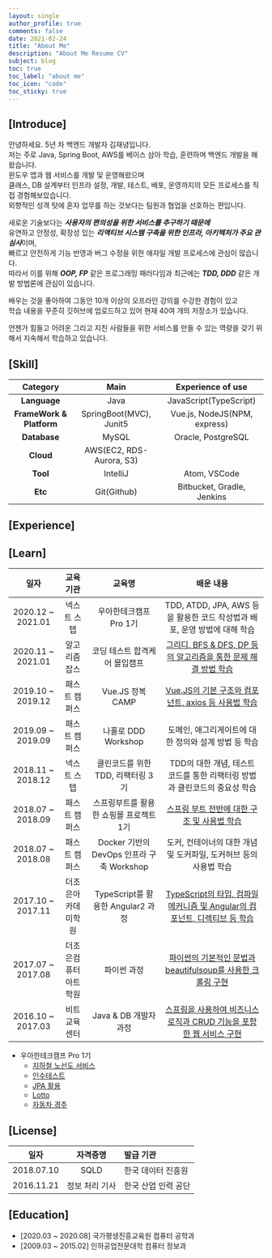 ```yaml
---
layout: single
author_profile: true
comments: false
date: 2021-02-24
title: "About Me"
description: "About Me Resume CV"
subject: blog
toc: true
toc_label: "about me"
toc_icon: "code"
toc_sticky: true
---
```


## [Introduce]
안녕하세요. 5년 차 백엔드 개발자 김재녕입니다.  
저는 주로 Java, Spring Boot, AWS를 베이스 삼아 학습, 훈련하며 백엔드 개발을 해왔습니다.  
윈도우 앱과 웹 서비스를 개발 및 운영해왔으며  
클래스, DB 설계부터 인프라 설정, 개발, 테스트, 배포, 운영까지의 모든 프로세스를 직접 경험해보았습니다.  
외향적인 성격 탓에 혼자 업무를 하는 것보다는 팀원과 협업을 선호하는 편입니다.  

새로운 기술보다는 ***사용자의 편의성을 위한 서비스를 추구하기 때문에***  
유연하고 안정성, 확장성 있는 ***리액티브 시스템 구축을 위한 인프라, 아키텍처가 주요 관심사***이며,  
빠르고 안전하게 기능 반영과 버그 수정을 위한 애자일 개발 프로세스에 관심이 많습니다.  
따라서 이를 위해 ***OOP, FP*** 같은 프로그래밍 패러다임과 최근에는 ***TDD, DDD*** 같은 개발 방법론에 관심이 있습니다.

배우는 것을 좋아하여 그동안 10개 이상의 오프라인 강의를 수강한 경험이 있고  
학습 내용을 꾸준히 깃허브에 업로드하고 있어 현재 40여 개의 저장소가 있습니다.

언젠가 힘들고 어려운 그리고 지친 사람들을 위한 서비스를 만들 수 있는 역량을 갖기 위해서 지속해서 학습하고 있습니다.

## [Skill]

|         Category         |               Main               |          Experience of use          |
|:------------------------:|:--------------------------------:|:-----------------------------------:|
| **Language**             | Java                             | JavaScript(TypeScript)              |
| **FrameWork & Platform** | SpringBoot(MVC), Junit5          | Vue.js, NodeJS(NPM, express)        |
| **Database**             | MySQL                            | Oracle, PostgreSQL                  |
| **Cloud**                | AWS(EC2, RDS-Aurora, S3)         |                                     |
| **Tool**                 | IntelliJ                         | Atom, VSCode                        |
| **Etc**                  | Git(Github)                      | Bitbucket, Gradle, Jenkins          |

## [Experience]

## [Learn]

|       일자        |       교육기관       |                   교육명                 |                               배운 내용                                 |
|:-----------------:|:-------------------:|:----------------------------------------:|:----------------------------------------------------------------------:|
| 2020.12 ~ 2021.01 | 넥스트 스텝          | 우아한테크캠프 Pro 1기                    | TDD, ATDD, JPA, AWS 등을 활용한 코드 작성법과 배포, 운영 방법에 대해 학습 |
| 2020.11 ~ 2021.01 | 알고리즘 잡스        | 코딩 테스트 합격케어 몰입캠프              | [그리디, BFS & DFS, DP 등의 알고리즘을 통한 문제 해결 방법 학습](https://github.com/jaenyeong/Lecture_Algorithmjobs) |
| 2019.10 ~ 2019.12 | 패스트 캠퍼스        | Vue.JS 정복 CAMP                         | [Vue.JS의 기본 구조와 컴포넌트, axios 등 사용법 학습](https://github.com/jaenyeong/Lecture_Vue.js) |
| 2019.09 ~ 2019.09 | 패스트 캠퍼스        | 나홀로 DDD Workshop                      | 도메인, 애그리게이트에 대한 정의와 설계 방법 등 학습                      |
| 2018.11 ~ 2018.12 | 넥스트 스텝          | 클린코드를 위한 TDD, 리팩터링 3기         | TDD의 대한 개념, 테스트 코드를 통한 리팩터링 방법과 클린코드의 중요성 학습 |
| 2018.07 ~ 2018.09 | 패스트 캠퍼스        | 스프링부트를 활용한 쇼핑몰 프로젝트 1기    | [스프링 부트 전반에 대한 구조 및 사용법 학습](https://github.com/jaenyeong/Lecture_SpringBoot) |
| 2018.07 ~ 2018.08 | 패스트 캠퍼스        | Docker 기반의 DevOps 인프라 구축 Workshop | 도커, 컨테이너의 대한 개념 및 도커파일, 도커허브 등의 사용법 학습         |
| 2017.10 ~ 2017.11 | 더조은아카데미학원   | TypeScript를 활용한 Angular2 과정         | [TypeScript의 타입, 컴파일 메커니즘 및 Angular의 컴포넌트, 디렉티브 등 학습](https://github.com/jaenyeong/Lecture_Angular2) |
| 2017.07 ~ 2017.08 | 더조은컴퓨터아트학원 | 파이썬 과정                               | [파이썬의 기본적인 문법과 beautifulsoup를 사용한 크롤링 구현](https://github.com/jaenyeong/Lecture_python) |
| 2016.10 ~ 2017.03 | 비트교육센터         | Java & DB 개발자 과정                     | [스프링을 사용하여 비즈니스 로직과 CRUD 기능을 포함한 웹 서비스 구현](https://github.com/jaenyeong/Project_Bitcamp-Java89-Z) |

* 우아한테크캠프 Pro 1기
  * [지하철 노선도 서비스](https://github.com/jaenyeong/atdd-subway-service)
  * [인수테스트](https://github.com/jaenyeong/atdd-subway-admin)
  * [JPA 활용](https://github.com/jaenyeong/jwp-jpa)
  * [Lotto](https://github.com/jaenyeong/java-lotto)
  * [자동차 경주](https://github.com/jaenyeong/java-racingcar)

## [License]

|    일자    |    자격증명    |      발급 기관      |
|:----------:|:-------------:|:--------------------|
| 2018.07.10 | SQLD          | 한국 데이터 진흥원   |
| 2016.11.21 | 정보 처리 기사 | 한국 산업 인력 공단  |

## [Education]
* [2020.03 ~ 2020.08] 국가평생진흥교육원 컴퓨터 공학과
* [2009.03 ~ 2015.02] 인하공업전문대학 컴퓨터 정보과
